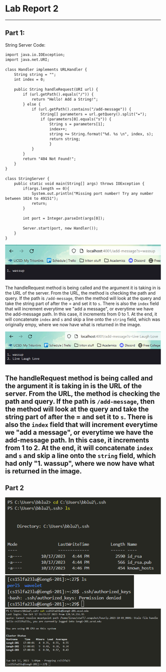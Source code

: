 # Lab Report 2
---
## Part 1: 
String Server Code:
```
import java.io.IOException;
import java.net.URI;

class Handler implements URLHandler {
    String string = "";
    int index = 0;
    
    public String handleRequest(URI url) {
        if (url.getPath().equals("/")) {
            return "Hello! Add a String!";
        } else {
            if (url.getPath().contains("/add-message")) {
                String[] parameters = url.getQuery().split("=");
                if (parameters[0].equals("s")) {
                    String s = parameters[1];
                    index++;
                    string += String.format("%d. %s \n", index, s);
                    return string;
                    }
            }
        }
        return "404 Not Found!";
    }
}

class StringServer {
    public static void main(String[] args) throws IOException {
        if(args.length == 0){
            System.out.println("Missing port number! Try any number between 1024 to 49151");
            return;
        }

        int port = Integer.parseInt(args[0]);

        Server.start(port, new Handler());
    }
}
```
![Image](cse_15l_lab_images/LabReport2Part1Img1.png)

The handleRequest method is being called and the argument it is taking in is the URL of the server. From the URL, the method is checking the path and query. If the path is `/add-message`, then the method will look at the query and take the string part of after the = and set it to `s`. There is also the `index` field that will increment everytime we "add a message", or everytime we have the add-message path. In this case, it increments from 0 to 1. At the end, it will concatenate `index` and `s` and skip a line onto the `string` field, which was originally empy, where we now have what is returned in the image.

![Image](cse_15l_lab_images/LapReport2Part1Img2.png)

The handleRequest method is being called and the argument it is taking in is the URL of the server. From the URL, the method is checking the path and query. If the path is `/add-message`, then the method will look at the query and take the string part of after the = and set it to `s`. There is also the `index` field that will increment everytime we "add a message", or everytime we have the add-message path. In this case, it increments from 1 to 2. At the end, it will concatenate `index` and `s` and skip a line onto the `string` field, which had only "1. wassup", where we now have what is returned in the image.
---
## Part 2
![Image](cse_15l_lab_images/LabReport2Part2Img1.png)
![Image](cse_15l_lab_images/LabReport2Part2Img2.png)
![Image](cse_15l_lab_images/LabReport2Part2Img3.png)
